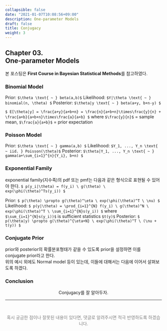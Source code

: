 ```yaml
---
collapsible: false
date: "2021-01-07T10:08:56+09:00"
description: One-parameter Models
draft: false
title: Conjugacy
weight: 3
---
```


## Chapter 03. <br> One-parameter Models
본 포스팅은 **First Course in Bayesian Statistical Methods**를 참고하였다.

### Binomial Model
Prior: `$\theta \text{ ~ } beta(a,b)$`
Likelihood: `$Y|\theta \text{ ~ } binomial(n, \theta) $`
Posterior: `$\theta|y \text{ ~ } beta(a+y, b+n-y) $`  

`$ E[\theta|y] = \frac{a+y}{a+b+n} = \frac{n}{a+b+n}\times\frac{y}{n} + \frac{a+b}{a+b+n}\times\frac{a}{a+b} $` where `$\frac{y}{n}$` = sample mean, `$\frac{a}{a+b}$` = prior expectation

### Poisson Model
Prior: `$\theta \text{ ~ } gamma(a,b) $`
Likelihood: `$Y_1, ..., Y_n \text{ ~ iid. } Poisson(\theta)$`
Posterior: `$\theta|Y_1, ..., Y_n \text{ ~ } gamma(a+\sum_{i=1}^{n}{Y_i}, b+n) $`

### Exponential Family
exponential family(지수족)의 pdf 또는 pmf는 다음과 같은 형식으로 표현될 수 있어야 한다. `$ p(y_i|\theta) = f(y_i) \ g(\theta) \ exp(\phi(\theta)^Ts(y_i)) $`

Prior: `$ p(\theta) \propto g(\theta)^\eta \ exp(\phi(\theta)^T \ \nu) $`
Likelihood: `$ p(y|\theta) = \prod_{i=1}^{N} f(y_i) \ g(\theta)^N \ exp(\phi(\theta)^T \ \sum_{i=1}^{N}s(y_i)) $` where `$\sum_{i=1}^{N}s(y_i))$` is sufficient statistics `$t(y)$`
Posterior: `$ p(\theta|y) \propto g(\theta)^{\eta+N} \ exp(\phi(\theta)^T \ (\nu + t(y)) $`

### Conjugate Prior
prior와 posterior의 확률분포형태가 같을 수 있도록 prior을 설정하면 이를 conjugate prior라고 한다.  
위의 예시 외에도 Normal model 등이 있는데, 이들에 대해서는 다음에 이어서 살펴보도록 하겠다.

### Conclusion
<p style='text-align: center'> Conjugacy를 잘 알아두자. </p> 

---
<br> 
<p style='text-align: center; color:gray'> 혹시 궁금한 점이나 잘못된 내용이 있다면, 댓글로 알려주시면 적극 반영하도록 하겠습니다. </p>

<br>
<br>
